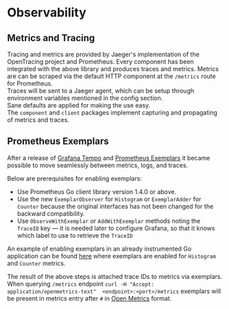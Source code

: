 # Observability

## Metrics and Tracing

Tracing and metrics are provided by Jaeger's implementation of the OpenTracing project and Prometheus.
Every component has been integrated with the above library and produces traces and metrics.
Metrics are can be scraped via the default HTTP component at the `/metrics` route for Prometheus.  
Traces will be sent to a Jaeger agent, which can be setup through environment variables mentioned in the config section.    
Sane defaults are applied for making the use easy.  
The `component` and `client` packages implement capturing and propagating of metrics and traces.

## Prometheus Exemplars

After a release of [Grafana Tempo](https://grafana.com/oss/tempo/) and
[Prometheus Exemplars](https://grafana.com/docs/grafana/latest/basics/exemplars/)
it became possible to move seamlessly between metrics, logs, and traces.

Below are prerequisites for enabling exemplars:

- Use Prometheus Go client library version 1.4.0 or above.
- Use the new `ExemplarObserver` for `Histogram` or `ExemplarAdder` for `Counter` 
  because the original interfaces has not been changed for the backward compatibility.
- Use `ObserveWithExemplar` or `AddWithExemplar` methods noting the `TraceID` key — it is needed later to configure 
  Grafana, so that it knows which label to use to retrieve the `TraceID`

An example of enabling exemplars in an already instrumented Go application can be found [here](../trace/metric.go)
where exemplars are enabled for `Histogram` and `Counter` metrics.

The result of the above steps is attached trace IDs to metrics via exemplars.
When querying `/metrics` endpoint `curl -H "Accept: application/openmetrics-text"  <endpoint>:<port>/metrics`
exemplars will be present in metrics entry after `#` in [Open Metrics](https://github.com/OpenObservability/OpenMetrics/blob/main/specification/OpenMetrics.md#exemplars-1) format.